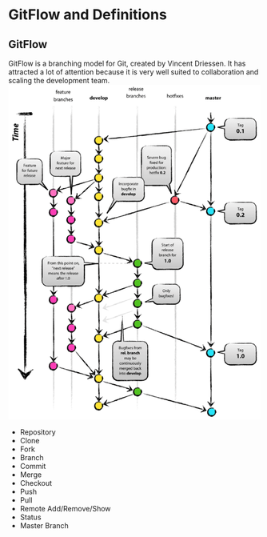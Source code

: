 # GitFlow and Definitions
## GitFlow
GitFlow is a branching model for Git, created by Vincent Driessen. It has attracted a lot of attention because it is very well suited to collaboration and scaling the development team.
![GitFlow Demo](https://github.com/cjl72/MiniProject_1/blob/master/git-model.png)
* Repository
* Clone
* Fork
* Branch
* Commit
* Merge
* Checkout
* Push
* Pull
* Remote Add/Remove/Show
* Status
* Master Branch
